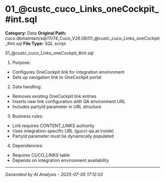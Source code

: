 # 01_@custc_cuco_Links_oneCockpit_#int.sql

**Category:** Data
**Original Path:** cuco.dbmaintain/sql/11/74_Cuco_V26.08/01_@custc_cuco_Links_oneCockpit_#int.sql
**File Type:** SQL script

01_@custc_cuco_Links_oneCockpit_#int.sql
1. Purpose:
- Configures OneCockpit link for integration environment
- Sets up navigation link to OneCockpit portal

2. Data handling:
- Removes existing OneCockpit link entries
- Inserts new link configuration with QA environment URL
- Includes partyId parameter in URL structure

3. Business rules:
- Link requires CONTENT_LINKS authority
- Uses integration-specific URL (gucci-qa.at.inside)
- PartyId parameter must be dynamically populated

4. Dependencies:
- Requires CUCO_LINKS table
- Depends on integration environment availability

---
*Generated by AI Analysis - 2025-07-05 17:12:02*
